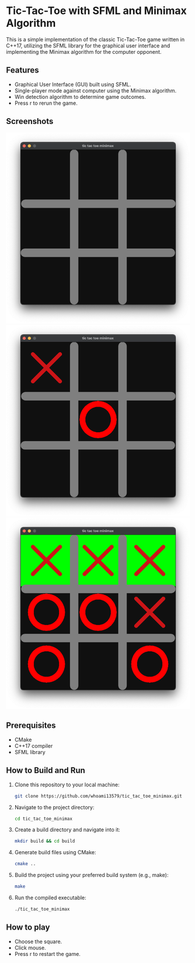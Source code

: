 # Tic-Tac-Toe with SFML and Minimax Algorithm

This is a simple implementation of the classic Tic-Tac-Toe game written in C++17, utilizing the SFML library for the graphical user interface and implementing the Minimax algorithm for the computer opponent.

## Features

- Graphical User Interface (GUI) built using SFML.
- Single-player mode against computer using the Minimax algorithm.
- Win detection algorithm to determine game outcomes.
- Press r to rerun the game.

## Screenshots

![](./screenshots/1.png)
![](./screenshots/2.png)
![](./screenshots/3.png)

## Prerequisites

- CMake
- C++17 compiler
- SFML library

## How to Build and Run

1. Clone this repository to your local machine:
    ```bash
    git clone https://github.com/whoami13579/tic_tac_toe_minimax.git
    ```
2. Navigate to the project directory:
    ```bash
    cd tic_tac_toe_minimax
    ```
3. Create a build directory and navigate into it:
    ```bash
    mkdir build && cd build
    ```
4. Generate build files using CMake:
    ```bash
    cmake ..
    ```
5. Build the project using your preferred build system (e.g., make):
    ```bash
    make
    ```
6. Run the compiled executable:
    ```bash
    ./tic_tac_toe_minimax
    ```

## How to play

- Choose the square.
- Click mouse.
- Press r to restart the game.
